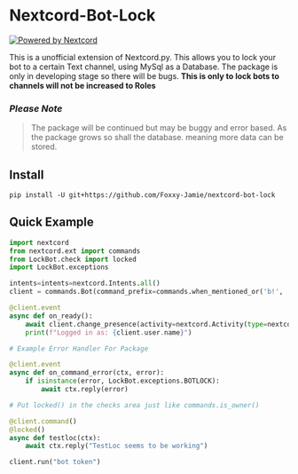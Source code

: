# **Nextcord-Bot-Lock**

[![Powered by Nextcord](https://custom-icon-badges.herokuapp.com/badge/-Powered%20by%20Nextcord-0d1620?logo=nextcord)](https://github.com/nextcord/nextcord "Powered by Nextcord Python API Wrapper")

This is a unofficial extension of Nextcord.py. This allows you to lock your bot to a certain Text channel, using MySql as a Database. The package is only in developing stage so there will be bugs. **This is only to lock bots to channels will not be increased to Roles**

### ***Please Note***
> The package will be continued but may be buggy and error based. As the package grows so shall the database. meaning more data can be stored.

## Install
```
pip install -U git+https://github.com/Foxxy-Jamie/nextcord-bot-lock
```

## **Quick Example**

```py 
import nextcord
from nextcord.ext import commands
from LockBot.check import locked
import LockBot.exceptions

intents=intents=nextcord.Intents.all()
client = commands.Bot(command_prefix=commands.when_mentioned_or('b!', 'B!'), intents=intents)

@client.event
async def on_ready():
    await client.change_presence(activity=nextcord.Activity(type=nextcord.ActivityType.playing, name='Visual Studio Code'))
    print(f"Logged in as: {client.user.name}")

# Example Error Handler For Package

@client.event
async def on_command_error(ctx, error):
    if isinstance(error, LockBot.exceptions.BOTLOCK):
        await ctx.reply(error)

# Put locked() in the checks area just like commands.is_owner() 

@client.command()
@locked()
async def testloc(ctx):
    await ctx.reply("TestLoc seems to be working")

client.run("bot token")
```
